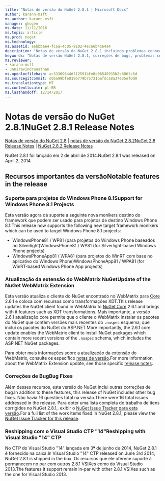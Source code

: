 ```yaml
---
title: "Notas de versão do NuGet 2.8.1 | Microsoft Docs"
author: karann-msft
ms.author: karann-msft
manager: ghogen
ms.date: 11/11/2016
ms.topic: article
ms.prod: nuget
ms.technology: 
ms.assetid: eebbbae4-fc6a-4c05-9102-4ec66b4c64a4
description: "Notas de versão do NuGet 2.8.1 incluindo problemas conhecidos, correções de bug, recursos adicionados e DCRs."
keywords: "Notas de versão NuGet 2.8.1, correções de bugs, problemas conhecidos, adicionaram recursos, DCRs"
ms.reviewer:
- karann-msft
- unniravindranathan
ms.openlocfilehash: ac33369644d312591bfe8c06540935b2c6063c5d
ms.sourcegitcommit: d0ba99bfe019b779b75731bafdca8a37e35ef0d9
ms.translationtype: MT
ms.contentlocale: pt-BR
ms.lasthandoff: 12/14/2017
---
```

# <a name="nuget-281-release-notes"></a><span data-ttu-id="40f8a-104">Notas de versão do NuGet 2.8.1</span><span class="sxs-lookup"><span data-stu-id="40f8a-104">NuGet 2.8.1 Release Notes</span></span>

<span data-ttu-id="40f8a-105">[Notas de versão do NuGet 2.8](../release-notes/nuget-2.8.md) | [notas de versão do NuGet 2.8.2](../release-notes/nuget-2.8.2.md)</span><span class="sxs-lookup"><span data-stu-id="40f8a-105">[NuGet 2.8 Release Notes](../release-notes/nuget-2.8.md) | [NuGet 2.8.2 Release Notes](../release-notes/nuget-2.8.2.md)</span></span>

<span data-ttu-id="40f8a-106">NuGet 2.8.1 foi lançado em 2 de abril de 2014.</span><span class="sxs-lookup"><span data-stu-id="40f8a-106">NuGet 2.8.1 was released on April 2, 2014.</span></span>

## <a name="notable-features-in-the-release"></a><span data-ttu-id="40f8a-107">Recursos importantes da versão</span><span class="sxs-lookup"><span data-stu-id="40f8a-107">Notable features in the release</span></span>

### <a name="support-for-windows-phone-81-projects"></a><span data-ttu-id="40f8a-108">Suporte para projetos do Windows Phone 8.1</span><span class="sxs-lookup"><span data-stu-id="40f8a-108">Support for Windows Phone 8.1 Projects</span></span>
<span data-ttu-id="40f8a-109">Esta versão agora dá suporte a seguinte nova monikers destino do framework que podem ser usado para projetos de destino Windows Phone 8.1:</span><span class="sxs-lookup"><span data-stu-id="40f8a-109">This release now supports the following new target framework monikers which can be used to target Windows Phone 8.1 projects:</span></span>

* <span data-ttu-id="40f8a-110">WindowsPhone81 / WP81 (para projetos do Windows Phone baseados no Silverlight)</span><span class="sxs-lookup"><span data-stu-id="40f8a-110">WindowsPhone81 / WP81 (for Silverlight-based Windows Phone projects)</span></span>
* <span data-ttu-id="40f8a-111">WindowsPhoneApp81 / WPA81 (para projetos do WinRT com base no aplicativo do Windows Phone)</span><span class="sxs-lookup"><span data-stu-id="40f8a-111">WindowsPhoneApp81 / WPA81 (for WinRT-based Windows Phone App projects)</span></span>

### <a name="update-of-the-nuget-webmatrix-extension"></a><span data-ttu-id="40f8a-112">Atualização da extensão do WebMatrix NuGet</span><span class="sxs-lookup"><span data-stu-id="40f8a-112">Update of the NuGet WebMatrix Extension</span></span>
<span data-ttu-id="40f8a-113">Esta versão atualiza o cliente do NuGet encontrado no WebMatrix para [Core](https://www.nuget.org/packages/Nuget.Core/2.6.1) 2.6.1 e coloca com recursos como transformações XDT.</span><span class="sxs-lookup"><span data-stu-id="40f8a-113">This release updates the NuGet client found in WebMatrix to [NuGet.Core](https://www.nuget.org/packages/Nuget.Core/2.6.1) 2.6.1 and brings with it features such as XDT transformations.</span></span> <span data-ttu-id="40f8a-114">Mais importante, a versão 2.6.1 atualização core permite que o cliente o WebMatrix instalar os pacotes do NuGet que contêm versões mais recentes do `.nuspec` esquema, que inclui os pacotes do NuGet do ASP.NET.</span><span class="sxs-lookup"><span data-stu-id="40f8a-114">More importantly, the 2.6.1 core update enables the WebMatrix client to install NuGet packages which contain more recent versions of the `.nuspec` schema, which includes the ASP.NET NuGet packages.</span></span>

<span data-ttu-id="40f8a-115">Para obter mais informações sobre a atualização da extensão do WebMatrix, consulte os específico [notas de versão](../release-notes/nuget-2.6.1-for-WebMatrix.md).</span><span class="sxs-lookup"><span data-stu-id="40f8a-115">For more information about the WebMatrix Extension update, see those specific [release notes](../release-notes/nuget-2.6.1-for-WebMatrix.md).</span></span>

### <a name="bug-fixes"></a><span data-ttu-id="40f8a-116">Correções de Bug</span><span class="sxs-lookup"><span data-stu-id="40f8a-116">Bug Fixes</span></span>
<span data-ttu-id="40f8a-117">Além desses recursos, esta versão do NuGet inclui outras correções de bug.</span><span class="sxs-lookup"><span data-stu-id="40f8a-117">In addition to these features, this release of NuGet includes other bug fixes.</span></span> <span data-ttu-id="40f8a-118">Não havia 16 questões total na versão.</span><span class="sxs-lookup"><span data-stu-id="40f8a-118">There were 16 total issues addressed in the release.</span></span> <span data-ttu-id="40f8a-119">Para obter uma lista completa do trabalho de itens corrigidos no NuGet 2.8.1,. exibir o [NuGet Issue Tracker para esta versão](https://nuget.codeplex.com/workitem/list/advanced?keyword=&status=All&type=All&priority=All&release=NuGet%202.8.1&assignedTo=All&component=All&sortField=LastUpdatedDate&sortDirection=Descending&page=0&reasonClosed=All).</span><span class="sxs-lookup"><span data-stu-id="40f8a-119">For a full list of the work items fixed in NuGet 2.8.1, please view the [NuGet Issue Tracker for this release](https://nuget.codeplex.com/workitem/list/advanced?keyword=&status=All&type=All&priority=All&release=NuGet%202.8.1&assignedTo=All&component=All&sortField=LastUpdatedDate&sortDirection=Descending&page=0&reasonClosed=All).</span></span>

### <a name="reshipping-with-visual-studio-14-ctp"></a><span data-ttu-id="40f8a-120">Reshipping com o Visual Studio CTP "14"</span><span class="sxs-lookup"><span data-stu-id="40f8a-120">Reshipping with Visual Studio "14" CTP</span></span>
<span data-ttu-id="40f8a-121">No CTP do Visual Studio "14" lançada em 3ª de junho de 2014, NuGet 2.8.1 é fornecido na caixa.</span><span class="sxs-lookup"><span data-stu-id="40f8a-121">In Visual Studio "14" CTP released on June 3rd 2014, NuGet 2.8.1 is shipped in the box.</span></span> <span data-ttu-id="40f8a-122">Os recursos que ele oferece suporte à permanecem no par com outros 2.8.1 VSIXes como do Visual Studio 2013.</span><span class="sxs-lookup"><span data-stu-id="40f8a-122">The features it support remain in-par with other 2.8.1 VSIXes such as the one for Visual Studio 2013.</span></span>
